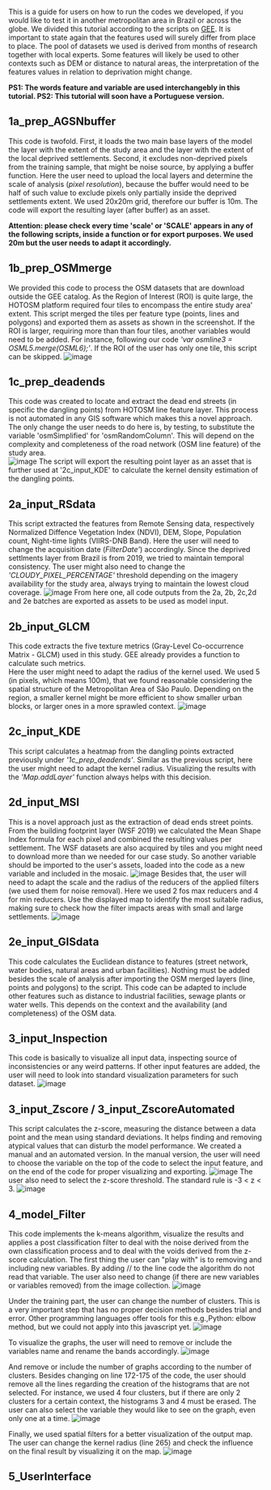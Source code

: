This is a guide for users on how to run the codes we developed, if you would like to test it in another metropolitan area in Brazil or across the globe. 
We divided this tutorial according to the scripts on [GEE](https://code.earthengine.google.com/?accept_repo=users/lorrainetoliveira/cfp-project).
It is important to state again that the features used will surely differ from place to place. The pool of datasets we used is derived from months of research together with local experts. Some features will likely be used to other contexts such as DEM or distance to natural areas, the interpretation of the features values in relation to deprivation might change. 

**PS1: The words feature and variable are used interchangebly in this tutorial.
PS2: This tutorial will soon have a Portuguese version.**

## 1a_prep_AGSNbuffer
This code is twofold. First, it loads the two main base layers of the model the layer with the extent of the study area and the layer with the extent of the local deprived settlements. Second, it excludes non-deprived pixels from the training sample, that might be noise source, by applying a buffer function. 
Here the user need to upload the local layers and determine the scale of analysis (*pixel resolution*), because the buffer would need to be half of such value to exclude pixels only partially inside the deprived settlements extent. We used 20x20m grid, therefore our buffer is 10m. The code will export the resulting layer (after buffer) as an asset.

**Attention: please check every time 'scale' or 'SCALE' appears in any of the following scripts, inside a function or for export purposes. We used 20m but the user needs to adapt it accordingly.**

## 1b_prep_OSMmerge 
We provided this code to process the OSM datasets that are download outside the GEE catalog. As the Region of Interest (ROI) is quite large, the HOTOSM platform required four tiles to encompass the entire study area' extent. This script merged the tiles per feature type (points, lines and polygons) and exported them as assets as shown in the screenshot. If the ROI is larger, requiring more than than four tiles, another variables would need to be added. For instance, following our code *'var osmline3 = OSML5.merge(OSML6);'*. If the ROI of the user has only one tile, this script can be skipped. 
![image](https://user-images.githubusercontent.com/101252763/194058050-2158ad1a-3462-4a30-b14e-fa52588f4a46.png)

## 1c_prep_deadends
This code was created to locate and extract the dead end streets (in specific the dangling points) from HOTOSM line feature layer. This process is not automated in any GIS software which makes this a novel approach. The only change the user needs to do here is, by testing,  to substitute the variable 'osmSimplified' for 'osmRandomColumn'. This will depend on the complexity and completeness of the road network (OSM line feature) of the study area.  
![image](https://user-images.githubusercontent.com/101252763/194060643-882b3358-6b98-479f-98ed-8811a276549d.png)
The script will export the resulting point layer as an asset that is further used at '2c_input_KDE' to calculate the kernel density estimation of the dangling points.

## 2a_input_RSdata
This script extracted the features from Remote Sensing data, respectively  Normalized Diffence Vegetation Index (NDVI), DEM, Slope, Population count, Night-time lights (VIIRS-DNB Band). Here the user will need to change the acquisition date (*FilterDate'*) accordingly. Since the deprived settlments layer from Brazil is from 2019, we tried to maintain temporal consistency. 
The user might also need to change the *'CLOUDY_PIXEL_PERCENTAGE'* threshold depending on the imagery availability for the study area, always trying to maintain the lowest cloud coverage.
![image](https://user-images.githubusercontent.com/101252763/194063095-11e6155b-a7a9-4061-959e-185482d660e9.png)
From here one, all code outputs from the 2a, 2b, 2c,2d and 2e batches are exported as assets to be used as model input.

## 2b_input_GLCM
This code extracts the five texture metrics (Gray-Level Co-occurrence Matrix - GLCM) used in this study. GEE already provides a function to calculate such metrics.  
Here the user might need to adapt the radius of the kernel used. We used 5 (in pixels, which means 100m), that we found reasonable considering the spatial structure of the Metropolitan Area of São Paulo. Depending on the region, a smaller kernel might be more efficient to show smaller urban blocks, or larger ones in a more sprawled context. 
![image](https://user-images.githubusercontent.com/101252763/194064200-05770fa7-86ae-4096-9c68-5b6ac74f752d.png)

## 2c_input_KDE
This script calculates a heatmap from the dangling points extracted previously under *'1c_prep_deadends'*. Similar as the previous script, here the user might need to adapt the kernel radius. Visualizing the results with the *'Map.addLayer'* function always helps with this decision. 

## 2d_input_MSI
This is a novel approach just as the extraction of dead ends street points. From the building footprint layer (WSF 2019) we calculated the Mean Shape Index formula for each pixel and combined the resulting values per settlement. 
The WSF datasets are also acquired by tiles and you might need to download more than we needed for our case study. So another variable should be imported to the user's assets, loaded into the code as a new variable and included in the mosaic. 
![image](https://user-images.githubusercontent.com/101252763/194071687-626b5d5c-7616-4ae7-a2e0-076c266cfb7b.png)
Besides that, the user will need to adapt the scale and the radius of the reducers of the applied filters (we used them for noise removal). Here we used 2 fos max reducers and 4 for min reducers. Use the displayed map to identify the most suitable radius, making sure to check how the filter impacts areas with small and large settlements.
![image](https://user-images.githubusercontent.com/101252763/194072106-faf2ab15-0f48-4dd1-b5a3-957089ac0fbe.png)

## 2e_input_GISdata
This code calculates the Euclidean distance to features (street network, water bodies, natural areas and urban facilities). Nothing must be added besides the scale of analysis after importing the OSM merged layers (line, points and polygons) to the script. 
This code can be adapted to include other features such as distance to industrial facilities, sewage plants or water wells. This depends on the context and the availability (and completeness) of the OSM data.

## 3_input_Inspection
This code is basically to visualize all input data, inspecting source of inconsistencies or any weird patterns. If other input features are added, the user will need to look into standard visualization parameters for such dataset. 
![image](https://user-images.githubusercontent.com/101252763/194074306-aa9ad661-9bbd-4597-bd46-705c69721247.png)

## 3_input_Zscore / 3_input_ZscoreAutomated
This script calculates the z-score, measuring the distance between a data point and the mean using standard deviations. It helps finding and removing atypical values that can disturb the model performance. 
We created a manual and an automated version. In the manual version, the user will need to choose the variable on the top of the code to select the input feature, and on the end of the code for proper visualizing and exporting. 
![image](https://user-images.githubusercontent.com/101252763/194075380-180bdb3e-151c-4a71-83bf-e12a3b18be4f.png)
The user also need to select the z-score threshold. The standard rule is -3 < z < 3. 
![image](https://user-images.githubusercontent.com/101252763/194075562-53d7d920-3007-4732-b1a5-e0340a0595a3.png)

## 4_model_Filter
This code implements the k-means algorithm, visualize the results and applies a post classification filter to deal with the noise derived from the own classification process and to deal with the voids derived from the z-score calculation.
The first thing the user can "play with" is to removing and including new variables. By adding // to the line code the algorithm do not read that variable. The user also need to change (if there are new variables or variables removed) from the image collection. 
![image](https://user-images.githubusercontent.com/101252763/194076455-19454e7c-bd12-4dcc-a20d-87b452756dfb.png)

Under the training part, the user can change the number of clusters. This is a very important step that has no proper decision methods besides trial and error. Other programming languages offer tools for this e.g.,Python: elbow method, but we could not apply into this javascript yet. 
![image](https://user-images.githubusercontent.com/101252763/194077592-5941794a-c5e4-4b0d-b78d-999e83e151be.png)

To visualize the graphs, the user will need to remove or include the variables name and rename the bands accordingly. 
![image](https://user-images.githubusercontent.com/101252763/194078171-dda79b2f-6553-4305-ad95-83f87baa95f7.png)

And remove or include the number of graphs according to the number of clusters. Besides changing on line 172-175 of the code, the user should remove all the lines regarding the creation of the histograms that are not selected. For instance, we used 4 four clusters, but if there are only 2 clusters for a certain context, the histograms 3 and 4 must be erased. The user can also select the variable they would like to see on the graph, even only one at a time.
![image](https://user-images.githubusercontent.com/101252763/194078332-657da266-5ee5-4820-95af-34281e41a05a.png)

Finally, we used spatial filters for a better visualization of the output map. The user can change the kernel radius (line 265) and check the influence on the final result by visualizing it on the map.
![image](https://user-images.githubusercontent.com/101252763/194079649-8bb5df27-6e03-4372-aaa6-215f7206e9ac.png)

## 5_UserInterface
